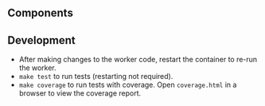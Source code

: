 ## 


## Components



## Development

- After making changes to the worker code, restart the container to re-run the worker.
- `make test` to run tests (restarting not required).
- `make coverage` to run tests with coverage. Open `coverage.html` in a browser to view the coverage report.